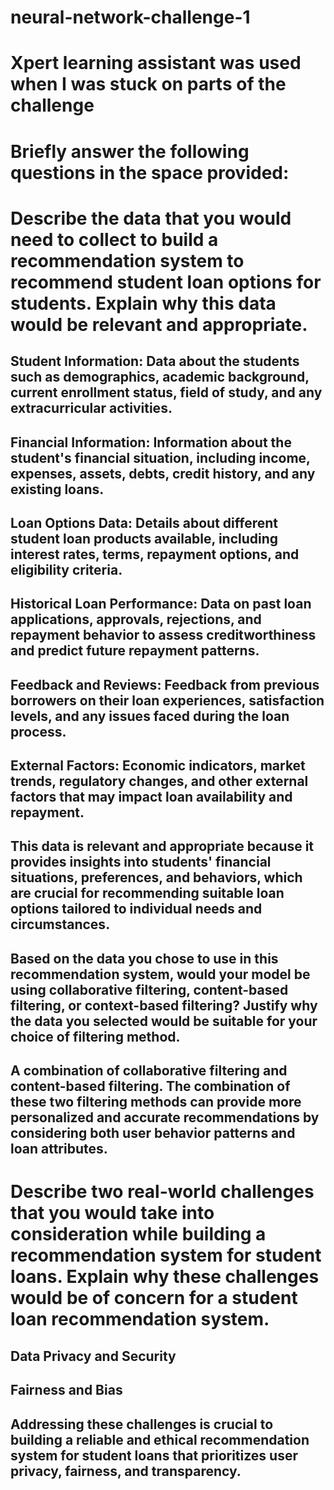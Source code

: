 # neural-network-challenge-1

# Xpert learning assistant was used when I was stuck on parts of the challenge

# Briefly answer the following questions in the space provided:

# Describe the data that you would need to collect to build a recommendation system to recommend student loan options for students. Explain why this data would be relevant and appropriate.

## Student Information: Data about the students such as demographics, academic background, current enrollment status, field of study, and any extracurricular activities.

## Financial Information: Information about the student's financial situation, including income, expenses, assets, debts, credit history, and any existing loans.

## Loan Options Data: Details about different student loan products available, including interest rates, terms, repayment options, and eligibility criteria.

## Historical Loan Performance: Data on past loan applications, approvals, rejections, and repayment behavior to assess creditworthiness and predict future repayment patterns.

## Feedback and Reviews: Feedback from previous borrowers on their loan experiences, satisfaction levels, and any issues faced during the loan process.

## External Factors: Economic indicators, market trends, regulatory changes, and other external factors that may impact loan availability and repayment.

## This data is relevant and appropriate because it provides insights into students' financial situations, preferences, and behaviors, which are crucial for recommending suitable loan options tailored to individual needs and circumstances.

## Based on the data you chose to use in this recommendation system, would your model be using collaborative filtering, content-based filtering, or context-based filtering? Justify why the data you selected would be suitable for your choice of filtering method.

## A combination of collaborative filtering and content-based filtering. The combination of these two filtering methods can provide more personalized and accurate recommendations by considering both user behavior patterns and loan attributes.

# Describe two real-world challenges that you would take into consideration while building a recommendation system for student loans. Explain why these challenges would be of concern for a student loan recommendation system.

## Data Privacy and Security 
## Fairness and Bias

## Addressing these challenges is crucial to building a reliable and ethical recommendation system for student loans that prioritizes user privacy, fairness, and transparency.